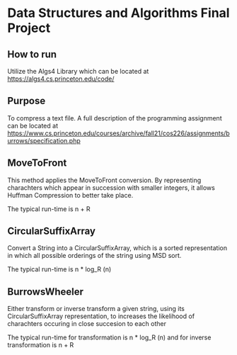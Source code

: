 # Data Structures and Algorithms Final Project

## How to run

Utilize the Algs4 Library which can be located at https://algs4.cs.princeton.edu/code/

## Purpose

To compress a text file. A full description of the programming assignment can be located at https://www.cs.princeton.edu/courses/archive/fall21/cos226/assignments/burrows/specification.php

## MoveToFront

This method applies the MoveToFront conversion. By representing charachters which appear in succession with smaller integers, it allows Huffman Compression to better take place. 

The typical run-time is n + R  

## CircularSuffixArray

Convert a String into a CircularSuffixArray, which is a sorted representation in which all possible orderings of the string using MSD sort. 

The typical run-time is n * log_R (n)

## BurrowsWheeler

Either transform or inverse transform a given string, using its CircularSuffixArray representation, to increases the likelihood of charachters occuring in close succesion to each other

The typical run-time for transformation is n * log_R (n) and for inverse transformation is n + R
